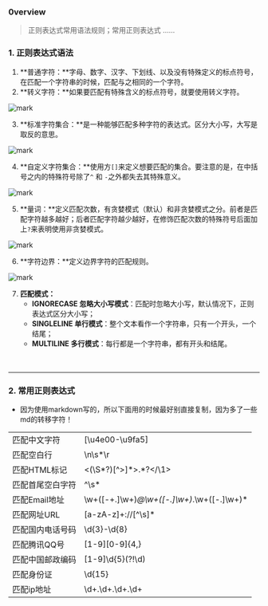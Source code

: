 ### 0verview

> 正则表达式常用语法规则；常用正则表达式 ……

### 1. 正则表达式语法

1. **普通字符：**字母、数字、汉字、下划线、以及没有特殊定义的标点符号，在匹配一个字符串的时候，匹配与之相同的一个字符。
2. **转义字符：**如果要匹配有特殊含义的标点符号，就要使用转义字符。

![mark](https://cdn.jsdelivr.net/gh/HenryKang99/blog_img/img/CLt553HfEE2W.png)

3. **标准字符集合：**是一种能够匹配多种字符的表达式。区分大小写，大写是取反的意思。

![mark](https://cdn.jsdelivr.net/gh/HenryKang99/blog_img/img/Y5iOiygzm0Xn.png)

4. **自定义字符集合：**使用方`[]`来定义想要匹配的集合。要注意的是，在中括号之内的特殊符号除了`^` 和 `-`之外都失去其特殊意义。

![mark](https://cdn.jsdelivr.net/gh/HenryKang99/blog_img/img/Nb7AUXjtEB8d.png)

5. **量词：**定义匹配次数，有贪婪模式（默认）和非贪婪模式之分。前者是匹配字符越多越好；后者匹配字符越少越好，在修饰匹配次数的特殊符号后面加上`?`来表明使用非贪婪模式。

![mark](https://cdn.jsdelivr.net/gh/HenryKang99/blog_img/img/FcDiLttwVn4C.png)

6. **字符边界：**定义边界字符的匹配规则。

![mark](https://cdn.jsdelivr.net/gh/HenryKang99/blog_img/img/66OG2fsqVlpB.png)

7. **匹配模式：**
   - **IGNORECASE 忽略大小写模式**：匹配时忽略大小写，默认情况下，正则表达式区分大小写；
   - **SINGLELINE 单行模式**：整个文本看作一个字符串，只有一个开头，一个结尾；
   - **MULTILINE 多行模式**：每行都是一个字符串，都有开头和结尾。

　

---

### 2. 常用正则表达式

- 因为使用markdown写的，所以下面用的时候最好别直接复制，因为多了一些md的转移字符！

|                  |                                             |
| ---------------- | ------------------------------------------- |
| 匹配中文字符     | [\u4e00-\u9fa5]                             |
| 匹配空白行       | \n\s*\r                                     |
| 匹配HTML标记     | <(\S\*?)\[^>]\*>.*?</\1>                    |
| 匹配首尾空白字符 | ^\s*                                        |
| 匹配Email地址    | \w+([-+.]\w+)*@\w+([-.]\w+)*\.\w+([-.]\w+)* |
| 匹配网址URL      | [a-zA-z]+://\[^\s]*                         |
| 匹配国内电话号码 | \d{3}-\d{8}                                 |
| 匹配腾讯QQ号     | \[1-9][0-9]{4,}                             |
| 匹配中国邮政编码 | [1-9]\d{5}(?!\d)                            |
| 匹配身份证       | \d{15}                                      |
| 匹配ip地址       | \d+\.\d+\.\d+\.\d+                          |

